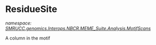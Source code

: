 ﻿# ResidueSite
_namespace: [SMRUCC.genomics.Interops.NBCR.MEME_Suite.Analysis.MotifScans](./index.md)_

A column in the motif




